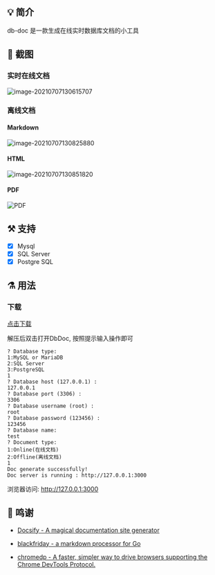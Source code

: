 ## 💡 简介

db-doc 是一款生成在线实时数据库文档的小工具

## 📸 截图

### 实时在线文档

![image-20210707130615707](https://gitee.com/viodo/note-pic-repo/raw/master//note/image-20210707130615707.png)

### 离线文档

#### Markdown

![image-20210707130825880](https://gitee.com/viodo/note-pic-repo/raw/master//note/image-20210707130825880.png)

#### HTML

![image-20210707130851820](https://gitee.com/viodo/note-pic-repo/raw/master//note/image-20210707130851820.png)

#### PDF

![PDF](https://gitee.com/viodo/note-pic-repo/raw/master//note/20210324091920.png)



## ⚒️ 支持

* [x] Mysql  
* [x] SQL Server
* [x] Postgre SQL    

## ⚗ 用法

### 下载

[点击下载](https://github.com/viodo/db-doc/releases) 

解压后双击打开DbDoc, 按照提示输入操作即可

```shell
? Database type:
1:MySQL or MariaDB
2:SQL Server
3:PostgreSQL
1
? Database host (127.0.0.1) :
127.0.0.1
? Database port (3306) :
3306
? Database username (root) :
root
? Database password (123456) :
123456
? Database name:
test
? Document type:
1:Online(在线文档)
2:Offline(离线文档)
1
Doc generate successfully!
Doc server is running : http://127.0.0.1:3000
```
浏览器访问: http://127.0.0.1:3000

## 🙏 鸣谢

* [Docsify - A magical documentation site generator](https://docsify.js.org)

* [blackfriday - a markdown processor for Go](https://github.com/russross/blackfriday)

* [chromedp - A faster, simpler way to drive browsers supporting the Chrome DevTools Protocol.](https://github.com/chromedp/chromedp)

